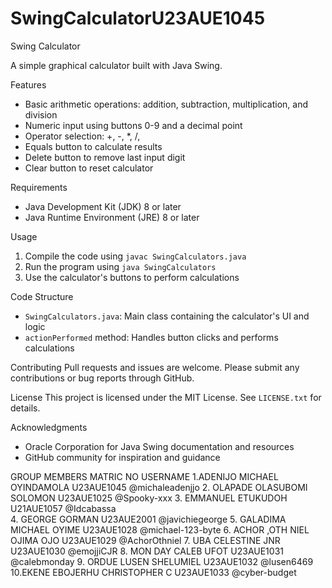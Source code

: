 # SwingCalculatorU23AUE1045
Swing Calculator

A simple graphical calculator built with Java Swing.

Features
- Basic arithmetic operations: addition, subtraction, multiplication, and division
- Numeric input using buttons 0-9 and a decimal point
- Operator selection: +, -, *, /, 
- Equals button to calculate results
- Delete button to remove last input digit
- Clear button to reset calculator

Requirements
- Java Development Kit (JDK) 8 or later
- Java Runtime Environment (JRE) 8 or later

Usage
1. Compile the code using `javac SwingCalculators.java`
2. Run the program using `java SwingCalculators`
3. Use the calculator's buttons to perform calculations

Code Structure
- `SwingCalculators.java`: Main class containing the calculator's UI and logic
- `actionPerformed` method: Handles button clicks and performs calculations

Contributing
Pull requests and issues are welcome. Please submit any contributions or bug reports through GitHub.

License
This project is licensed under the MIT License. See `LICENSE.txt` for details.

Acknowledgments
- Oracle Corporation for Java Swing documentation and resources
- GitHub community for inspiration and guidance

GROUP MEMBERS			MATRIC NO	USERNAME
1.ADENIJO MICHAEL OYINDAMOLA	U23AUE1045	@michaleadenjjo
2. OLAPADE OLASUBOMI SOLOMON	U23AUE1025	@Spooky-xxx
3. EMMANUEL ETUKUDOH		U21AUE1057	@Idcabassa	
4. GEORGE GORMAN		U23AUE2001	@javichiegeorge
5. GALADIMA MICHAEL OYIME	U23AUE1028	@michael-123-byte
6. ACHOR ,OTH NIEL OJIMA OJO	U23AUE1029	@AchorOthniel
7. UBA CELESTINE JNR		U23AUE1030	@emojjiCJR
8. MON DAY CALEB UFOT		U23AUE1031	@calebmonday
9. ORDUE LUSEN  SHELUMIEL	U23AUE1032	@lusen6469
10.EKENE EBOJERHU CHRISTOPHER C	U23AUE1033	@cyber-budget
